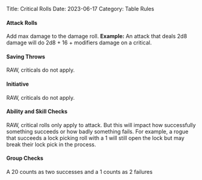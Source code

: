Title: Critical Rolls
Date: 2023-06-17
Category: Table Rules

#### Attack Rolls
Add max damage to the damage roll.
**Example:**
An attack that deals 2d8 damage will do 2d8 + 16 + modifiers damage on a critical.

#### Saving Throws
RAW, criticals do not apply.

#### Initiative
RAW, criticals do not apply.

#### Ability and Skill Checks
RAW, critical rolls only apply to attack. But this will impact how successfully something succeeds or how badly something fails. For example, a rogue that succeeds a lock picking roll with a 1 will still open the lock but may break their lock pick in the process.

#### Group Checks
A 20 counts as two successes and a 1 counts as 2 failures
